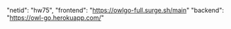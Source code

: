 "netid": "hw75",
"frontend": "https://owlgo-full.surge.sh/main"
"backend": "https://owl-go.herokuapp.com/"